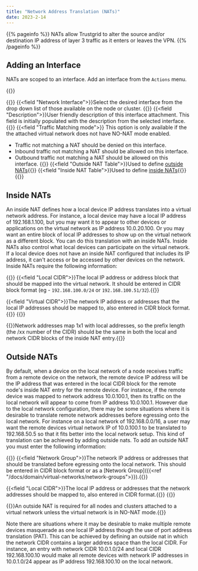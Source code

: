 ```yaml
---
title: "Network Address Translation (NATs)"
date: 2023-2-14
---
```


{{% pageinfo %}}
NATs allow Trustgrid to alter the source and/or destination IP address of layer 3 traffic as it enters or leaves the VPN.
{{% /pageinfo %}}


## Adding an Interface

NATs are scoped to an interface. Add an interface from the `Actions` menu.

{{<tgimg src="add-interface.png" caption="Add Interface dialog" alt="Dialog to add interface. Options to select an interface, provide a description">}}

{{<fields>}}
{{<field "Network Interface">}}Select the desired interface from the drop down list of those available on the node or cluster. {{</field>}}
{{<field "Description">}}User friendly description of this interface attachment. This field is initially populated with the description from the selected interface. {{</field>}}
{{<field "Traffic Matching mode">}} This option is only available if the the attached virtual network does not have NO-NAT mode enabled.
* Traffic not matching a NAT should be denied on this interface. 
* Inbound traffic not matching a NAT should be allowed on this interface. 
* Outbound traffic not matching a NAT should be allowed on this interface.
{{</field>}}
{{<field "Outside NAT Table">}}Used to define [outside NATs](#outside-nats){{</field>}}
{{<field "Inside NAT Table">}}Used to define [inside NATs](#inside-nats){{</field>}}
{{</fields>}}

## Inside NATs

An inside NAT defines how a local device IP address translates into a virtual network address. For instance, a local device may have a local IP address of 192.168.1.100, but you may want it to appear to other devices or applications on the virtual network as IP address 10.0.20.100. Or you may want an entire block of local IP addresses to show up on the virtual network as a different block. You can do this translation with an inside NATs. Inside NATs also control what local devices can participate on the virtual network. If a local device does not have an inside NAT configured that includes its IP address, it can't access or be accessed by other devices on the network. Inside NATs require the following information:

{{<fields>}}
{{<field "Local CIDR">}}The local IP address or address block that should be mapped into the virtual network. It should be entered in CIDR block format (eg - `192.168.100.0/24` or `192.168.100.51/32`).{{</field>}}

{{<field "Virtual CIDR">}}The network IP address or addresses that the local IP addresses should be mapped to, also entered in CIDR block format.{{</field>}}
{{</fields>}}

{{<alert>}}Network addresses map 1x1 with local addresses, so the prefix length (the /xx number of the CIDR) should be the same in both the local and network CIDR blocks of the inside NAT entry.{{</alert>}}

## Outside NATs

By default, when a device on the local network of a node receives traffic from a remote device on the network, the remote device IP address will be the IP address that was entered in the local CIDR block for the remote node's inside NAT entry for the remote device. For instance, if the remote device was mapped to network address 10.0.100.1, then its traffic on the local network will appear to come from IP address 10.0.100.1. However due to the local network configuration, there may be some situations where it is desirable to translate remote network addresses before egressing onto the local network. For instance on a local network of 192.168.0.0/16, a user may want the remote devices virtual network IP of 10.0.100.1 to be translated to 192.168.50.5 so that it fits better into the local network setup. This kind of translation can be achieved by adding outside nats. To add an outside NAT you must enter the following information:

{{<fields>}}
{{<field "Network Group">}}The network IP address or addresses that should be translated before egressing onto the local network. This should be entered in CIDR block format or as a [Network Group]({{<ref "/docs/domain/virtual-networks/network-groups">}}).{{</field>}}

{{<field "Local CIDR">}}The local IP address or addresses that the network addresses should be mapped to, also entered in CIDR format.{{</field>}}
{{</fields>}}

{{<alert type="note">}}An outside NAT is required for all nodes and clusters attached to a virtual network unless the virtual network is in NO-NAT mode.{{</alert>}}

Note there are situations where it may be desirable to make multiple remote devices masquerade as one local IP address though the use of port address translation (PAT). This can be achieved by defining an outside nat in which the network CIDR contains a larger address space than the local CIDR. For instance, an entry with network CIDR 10.0.1.0/24 and local CIDR 192.168.100.10 would make all remote devices with network IP addresses in 10.0.1.0/24 appear as IP address 192.168.100.10 on the local network.
